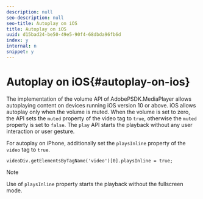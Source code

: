 ```yaml
---
description: null
seo-description: null
seo-title: Autoplay on iOS
title: Autoplay on iOS
uuid: d15bad24-be50-49e5-90f4-68dbda96fb6d
index: y
internal: n
snippet: y
---
```


# Autoplay on iOS{#autoplay-on-ios}

 The implementation of the volume API of AdobePSDK.MediaPlayer allows autoplaying content on devices running iOS version 10 or above. iOS allows autoplay only when the volume is muted. When the volume is set to zero, the API sets the `muted` property of the video tag to `true`, otherwise the `muted` property is set to `false`. The `play` API starts the playback without any user interaction or user gesture.

For autoplay on iPhone, additionally set the `playsInline` property of the `video` tag to `true`. 

```
videoDiv.getElementsByTagName('video')[0].playsInline = true;
```

>[!NOTE]
>
>Use of `playsInline` property starts the playback without the fullscreen mode.

